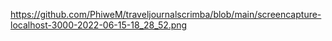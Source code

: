 https://github.com/PhiweM/traveljournalscrimba/blob/main/screencapture-localhost-3000-2022-06-15-18_28_52.png
